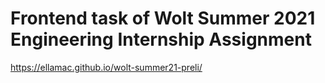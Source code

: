 # Frontend task of Wolt Summer 2021 Engineering Internship Assignment 

https://ellamac.github.io/wolt-summer21-preli/
